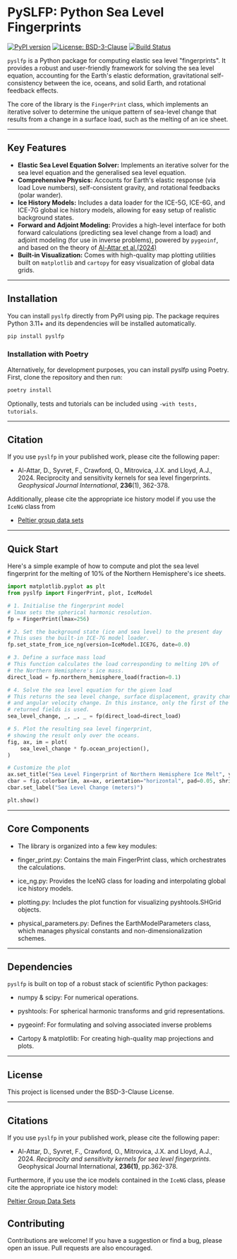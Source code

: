 # PySLFP: Python Sea Level Fingerprints 

[![PyPI version](https://badge.fury.io/py/pyslfp.svg)](https://badge.fury.io/py/pyslfp)
[![License: BSD-3-Clause](https://img.shields.io/badge/License-BSD--3--Clause-blue.svg)](https://opensource.org/licenses/BSD-3-Clause)
[![Build Status](https://img.shields.io/travis/com/your-username/pyslfp.svg)](https://travis-ci.com/your-username/pyslfp)

`pyslfp` is a Python package for computing elastic sea level "fingerprints". It provides a robust and user-friendly framework for solving the sea level equation, accounting for the Earth's elastic deformation, gravitational self-consistency between the ice, oceans, and solid Earth, and rotational feedback effects.

The core of the library is the `FingerPrint` class, which implements an iterative solver to determine the unique pattern of sea-level change that results from a change in a surface load, such as the melting of an ice sheet.

---

## Key Features 

* **Elastic Sea Level Equation Solver:** Implements an iterative solver for the  sea level equation and the generalised sea level equation.
* **Comprehensive Physics:** Accounts for Earth's elastic response (via load Love numbers), self-consistent gravity, and rotational feedbacks (polar wander).
* **Ice History Models:** Includes a data loader for the ICE-5G, ICE-6G, and ICE-7G global ice history models, allowing for easy setup of realistic background states.
* **Forward and Adjoint Modeling:** Provides a high-level interface for both forward calculations (predicting sea level change from a load) and  adjoint modeling (for use in inverse problems), powered by `pygeoinf`, and based on the theory of [Al-Attar et al.(2024)](https://academic.oup.com/gji/article/236/1/362/7338265)
* **Built-in Visualization:** Comes with high-quality map plotting utilities built on `matplotlib` and `cartopy` for easy visualization of global data grids.


---

## Installation

You can install `pyslfp` directly from PyPI using pip. The package requires Python 3.11+ and its dependencies will be installed automatically.

```bash
pip install pyslfp
```

### Installation with Poetry 

Alternatively, for development purposes, you can install pyslfp using Poetry. First, clone the repository and then run:

```bash 
poetry install 
```

Optionally, tests and tutorials can be included using ```-with tests, tutorials```.

---

## Citation 

If you use `pyslfp` in your published work, please cite the following paper:

*   Al-Attar, D., Syvret, F., Crawford, O., Mitrovica, J.X. and Lloyd, A.J., 2024. Reciprocity and sensitivity kernels for sea level fingerprints. *Geophysical Journal International*, **236**(1), 362-378.
    
Additionally, please cite the appropriate ice history model if you use the `IceNG` class from

*   [Peltier group data sets](https://www.atmosp.physics.utoronto.ca/~peltier/data.php)

---

## Quick Start

Here's a simple example of how to compute and plot the sea level fingerprint for the melting of 10% of the Northern Hemisphere's ice sheets.

```python
import matplotlib.pyplot as plt
from pyslfp import FingerPrint, plot, IceModel

# 1. Initialise the fingerprint model
# lmax sets the spherical harmonic resolution.
fp = FingerPrint(lmax=256)

# 2. Set the background state (ice and sea level) to the present day
# This uses the built-in ICE-7G model loader.
fp.set_state_from_ice_ng(version=IceModel.ICE7G, date=0.0)

# 3. Define a surface mass load
# This function calculates the load corresponding to melting 10% of
# the Northern Hemisphere's ice mass.
direct_load = fp.northern_hemisphere_load(fraction=0.1)

# 4. Solve the sea level equation for the given load
# This returns the sea level change, surface displacement, gravity change,
# and angular velocity change. In this instance, only the first of the
# returned fields is used. 
sea_level_change, _, _, _ = fp(direct_load=direct_load)

# 5. Plot the resulting sea level fingerprint,
# showing the result only over the oceans.
fig, ax, im = plot(
    sea_level_change * fp.ocean_projection(),
)

# Customize the plot
ax.set_title("Sea Level Fingerprint of Northern Hemisphere Ice Melt", y=1.1)
cbar = fig.colorbar(im, ax=ax, orientation="horizontal", pad=0.05, shrink=0.7)
cbar.set_label("Sea Level Change (meters)")

plt.show()
```

---
## Core Components

* The library is organized into a few key modules:

* finger_print.py: Contains the main FingerPrint class, which orchestrates the calculations.

* ice_ng.py: Provides the IceNG class for loading and interpolating global ice history models.

* plotting.py: Includes the plot function for visualizing pyshtools.SHGrid objects.

* physical_parameters.py: Defines the EarthModelParameters class, which manages physical constants and non-dimensionalization schemes.

---

## Dependencies

`pyslfp` is built on top of a robust stack of scientific Python packages:

* numpy & scipy: For numerical operations.

* pyshtools: For spherical harmonic transforms and grid representations.

* pygeoinf: For formulating and solving associated inverse problems

* Cartopy & matplotlib: For creating high-quality map projections and plots.

---

## License

This project is licensed under the BSD-3-Clause License.

--- 

## Citations

If you use `pyslfp` in your published work, please cite the following paper:

*    Al-Attar, D., Syvret, F., Crawford, O., Mitrovica, J.X. and Lloyd, A.J., 2024. *Reciprocity and sensitivity kernels for sea level fingerprints*. Geophysical Journal International, **236(1)**, pp.362-378.
  
Furthermore, if you use the ice models contained in the `IceNG` class, please cite the appropriate ice history model:

[Peltier Group Data Sets](https://www.atmosp.physics.utoronto.ca/~peltier/data.php)

## Contributing

Contributions are welcome! If you have a suggestion or find a bug, please open an issue. Pull requests are also encouraged.